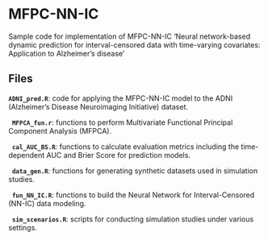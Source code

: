 # MFPC-NN-IC
Sample code for implementation of MFPC-NN-IC
‘Neural network-based dynamic prediction for interval-censored
data with time-varying covariates: Application to Alzheimer’s
disease’

## Files
**` ADNI_pred.R `**: code for applying the MFPC-NN-IC model to the ADNI (Alzheimer’s Disease Neuroimaging Initiative) dataset.

**` MFPCA_fun.r`**: functions to perform Multivariate Functional Principal Component Analysis (MFPCA).

**` cal_AUC_BS.R`**: functions to calculate evaluation metrics including the time-dependent AUC and Brier Score for prediction models.

**` data_gen.R`**: functions for generating synthetic datasets used in simulation studies.

**` fun_NN_IC.R`**: functions to build the Neural Network for Interval-Censored (NN-IC) data modeling.

**` sim_scenarios.R`**: scripts for conducting simulation studies under various settings.

